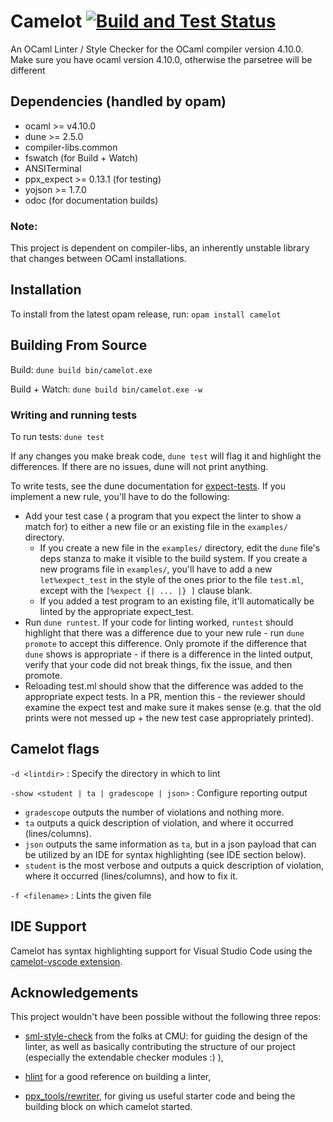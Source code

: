 # Camelot [![Build and Test Status](https://github.com/upenn-cis1xx/camelot/workflows/Build%20&%20Test/badge.svg)](https://github.com/upenn-cis1xx/camelot/actions?query=workflow%3A%22Build+%26+Test%22)
An OCaml Linter / Style Checker for the OCaml compiler version 4.10.0.
Make sure you have ocaml version 4.10.0, otherwise the parsetree will be different

## Dependencies (handled by opam)
- ocaml >= v4.10.0
- dune >= 2.5.0
- compiler-libs.common
- fswatch (for Build + Watch)
- ANSITerminal
- ppx_expect >= 0.13.1 (for testing)
- yojson >= 1.7.0
- odoc (for documentation builds)

### Note:
This project is dependent on compiler-libs, an inherently unstable library that
changes between OCaml installations.

## Installation
To install from the latest opam release, run: `opam install camelot`

## Building From Source
Build:
`dune build bin/camelot.exe`

Build + Watch:
`dune build bin/camelot.exe -w`

### Writing and running tests
To run tests:
`dune test`

If any changes you make break code, `dune test` will flag it and highlight the differences. If there are no issues,
dune will not print anything.

To write tests, see the dune documentation for [expect-tests](https://dune.readthedocs.io/en/stable/tests/html).
If you implement a new rule, you'll have to do the following:
* Add your test case ( a program that you expect the linter to show a match for) to either a new file or an existing file
  in the `examples/` directory.
  * If you create a new file in the `examples/` directory, edit the `dune` file's deps stanza to make it visible to the
  build system. If you create a new programs file in `examples/`, you'll have to add a new `let%expect_test` in the style of the ones prior to the
  file `test.ml`, except with the `[%expect {| ... |} ]` clause blank.
  * If you added a test program to an existing file, it'll automatically be linted by the appropriate expect_test.
* Run `dune runtest`. If your code for linting worked, `runtest` should
  highlight that there was a difference due to your new rule - run `dune promote` to accept this difference.
  Only promote if the difference that `dune` shows is appropriate - if there is a difference in the linted output, verify that your code did not break things,
  fix the issue, and then promote.
* Reloading test.ml should show that the difference was added to the appropriate expect tests. In a PR, mention this - the reviewer
  should examine the expect test and make sure it makes sense (e.g. that the old prints were not messed up + the new test case appropriately printed).

## Camelot flags

`-d <lintdir>` : Specify the directory in which to lint

`-show <student | ta | gradescope | json>` : Configure reporting output
  - `gradescope` outputs the number of violations and nothing more.
  - `ta` outputs a quick description of violation, and where it occurred (lines/columns).
  - `json` outputs the same information as `ta`, but in a json payload that can be utilized by an IDE for syntax highlighting (see IDE section below). 
  - `student` is the most verbose and outputs a quick description of violation, where it occurred (lines/columns), and how to fix it.
  
`-f <filename>` : Lints the given file

## IDE Support

Camelot has syntax highlighting support for Visual Studio Code using the [camelot-vscode extension](https://github.com/esinx/camelot-vscode).

## Acknowledgements
This project wouldn't have been possible without the following three repos:

- [sml-style-check](https://github.com/jluningp/sml-style-check) from the folks at CMU: for guiding the design of the linter, as well as basically contributing the structure of our project (especially the extendable checker modules :) ),

- [hlint](https://github.com/ndmitchell/hlint) for a good reference on building a linter,

- [ppx_tools/rewriter](https://github.com/ocaml-ppx/ppx_tools/blob/master/rewriter.ml), for giving us useful starter code and being the building block on which camelot started. 





